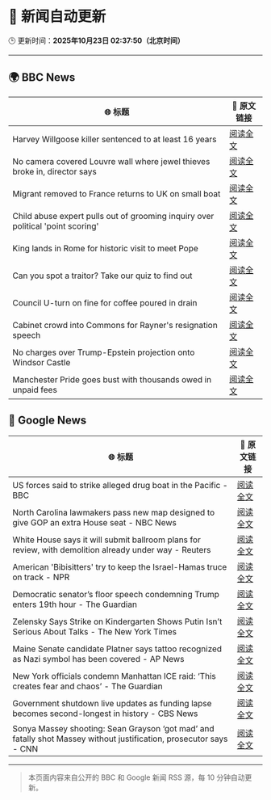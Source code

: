 # 🧠 新闻自动更新

🕒 更新时间：**2025年10月23日 02:37:50（北京时间）**

---

## 🌍 BBC News

| 🌐 标题 | 🔗 原文链接 |
|--------|-------------|
| Harvey Willgoose killer sentenced to at least 16 years | [阅读全文](https://www.bbc.com/news/articles/cvg7ezmly8lo?at_medium=RSS&at_campaign=rss) |
| No camera covered Louvre wall where jewel thieves broke in, director says | [阅读全文](https://www.bbc.com/news/articles/c9d6e2wv884o?at_medium=RSS&at_campaign=rss) |
| Migrant removed to France returns to UK on small boat | [阅读全文](https://www.bbc.com/news/articles/clykzx43v0po?at_medium=RSS&at_campaign=rss) |
| Child abuse expert pulls out of grooming inquiry over political 'point scoring' | [阅读全文](https://www.bbc.com/news/articles/c629zvnd5lno?at_medium=RSS&at_campaign=rss) |
| King lands in Rome for historic visit to meet Pope | [阅读全文](https://www.bbc.com/news/articles/c07mzye39djo?at_medium=RSS&at_campaign=rss) |
| Can you spot a traitor? Take our quiz to find out | [阅读全文](https://www.bbc.com/news/articles/cx20545pdedo?at_medium=RSS&at_campaign=rss) |
| Council U-turn on fine for coffee poured in drain | [阅读全文](https://www.bbc.com/news/articles/cg435gg66gpo?at_medium=RSS&at_campaign=rss) |
| Cabinet crowd into Commons for Rayner's resignation speech | [阅读全文](https://www.bbc.com/news/articles/cr5e2p81d81o?at_medium=RSS&at_campaign=rss) |
| No charges over Trump-Epstein projection onto Windsor Castle | [阅读全文](https://www.bbc.com/news/articles/cgmx1kpgr2do?at_medium=RSS&at_campaign=rss) |
| Manchester Pride goes bust with thousands owed in unpaid fees | [阅读全文](https://www.bbc.com/news/articles/cpwvdvv70z7o?at_medium=RSS&at_campaign=rss) |

## 📰 Google News

| 🌐 标题 | 🔗 原文链接 |
|--------|-------------|
| US forces said to strike alleged drug boat in the Pacific - BBC | [阅读全文](https://news.google.com/rss/articles/CBMiWkFVX3lxTE0tcEE2c1lnTXBuZm93cEZmLW50OEt6ODZ3SlZoNC1rd2pucDVNU041TWV0WkNIQm85U211aW1yLXhUZnJXNzRfeFdYd2hLRlh1ODlhd3k0blF5UdIBX0FVX3lxTE9FVlRxbm5ZTXdUSUJTQTJOSEZDZW9wMlVGMVlDUnJTU0FMaElnRm9fR2V2RFdJNXlLVXB5RHFOQWJaUUJTcHB2djk2cWQxbXlVV3ZjNU5OajVfcVpGMFlz?oc=5) |
| North Carolina lawmakers pass new map designed to give GOP an extra House seat - NBC News | [阅读全文](https://news.google.com/rss/articles/CBMiwgFBVV95cUxOQVNycG01YktlMzZETy1RTUJKMVZ3M2ozckRfeG1YTmtJLVNIOHl0REdzcXZ4QjIzNExVZ3loMUZKZWhtbW41Q1dPNXRUMEd0dzlFUUZDcldqR3BIUVdfeEgxdUZQdVB4aVBkU2lDOURIdmZqZ0plRDI2S1FlNGtyanI4V2xmNDNwcVVzaFRsdVNTNzVGZzNIQ0xoMkNaV1V6Z0E5alBPR0Y1VkNZVndNSlB5ckpNMlhFVHFHMFk5Y05WZ9IBVkFVX3lxTFAxTzUwNFRZUjV3VW1lblVRMzV6ZVoxaGdacFRPTklnNjI1WlVwWWlmd3RPeTJuYWVSUkVwOEJmbTBzRC1FWHVjWmlocVhZeTNZNVVTUWln?oc=5) |
| White House says it will submit ballroom plans for review, with demolition already under way - Reuters | [阅读全文](https://news.google.com/rss/articles/CBMivwFBVV95cUxNNXpUZVBmRUJCMG5GRnhFT2hILUxVTGJ3am1Pa0NlTFhhR3BydUN3WlNlZ0hYMURtT3dYYm5zWWNJaU1SbHV5LVRIV1k2WXVyMTZBMnE0RFJrZWEzeFdXYXFqNDFJQnZRTm9sSmJqQm5GX21Pa3hhMW03N0Z2SGRBSl9WaHpJcUtEaWtpN2xUYXRrV09MNEdibDc5cDlOY083WEtNVndVdnRZNnpUUy1DNlhqU1FjbXRVeUFXeTVtbw?oc=5) |
| American 'Bibisitters' try to keep the Israel-Hamas truce on track - NPR | [阅读全文](https://news.google.com/rss/articles/CBMifEFVX3lxTE9mN1hSaGd3M2xCMUM3SmxULXhTWWs0anBHVWh2bXFoeXl0OHFjQ0RSV2laUkxRM1dMSE9qNDdzQzlqYi1rZXZvYVRXUzJEQUhPTGVlemR4YThxdGtBdlRYSGZQWGNvNGI5cWpONGRmSUFybVl4cnplS2h4bWE?oc=5) |
| Democratic senator’s floor speech condemning Trump enters 19th hour - The Guardian | [阅读全文](https://news.google.com/rss/articles/CBMikAFBVV95cUxQSDA1QlRRb19HNXBadXFxNjhmeGV4SlFsaVRJdkI1d3doRm1GbW1hWlJra2c3alF5cGFuVlQ4QnBUb0tiQUhudnV2Z2Vxb0pQVnVON0pzT1FfNmJ4QmdWZXBUVnhISllyZExDTzYwUUVUYVFGc1pmbmlyLTgyMFFxcXg5T1hFZ0ZrN1VObE0zVHc?oc=5) |
| Zelensky Says Strike on Kindergarten Shows Putin Isn’t Serious About Talks - The New York Times | [阅读全文](https://news.google.com/rss/articles/CBMihgFBVV95cUxOTV9KZWNRbjRGT3IzU0U4T2MtLXN3d2NvOEVDbkhLeF8wWVJ1RDk4STVFNGNRNXh0eGthX2pBWm11QnRWWC1lZEFNQ2NlU3ZNVGRRWV9EOWJOSXY1c0lNcTVpeHRaUzVtN0kxUVZDTVFuSGR5SHF1WHdnc0FqRzIwMWFKbnJodw?oc=5) |
| Maine Senate candidate Platner says tattoo recognized as Nazi symbol has been covered - AP News | [阅读全文](https://news.google.com/rss/articles/CBMiqwFBVV95cUxPRHdLUDJHa3pkdTA0WW1nM0ZjMElWRDJDRnNFdllER0ZNaXdTZ1dSbjhrSTd1ek9ORzF5WkxTMkhHc01XUGZhZ3dKcmJKbmFzSWlPcG9XRVdfR0NFNWJZZ3VPYjdSU0xJazFNSTktWUpfM0tMRzhkWERJM2JlTmJVek5mMl9QWk5GMUFtbEJfeG95RDVmTmN5VjFKUFJpNVpTb0ZJTFhnTjBRYzA?oc=5) |
| New York officials condemn Manhattan ICE raid: ‘This creates fear and chaos’ - The Guardian | [阅读全文](https://news.google.com/rss/articles/CBMijAFBVV95cUxPQUZyam5vX1o4Y0FYNGZ6T2JGTExSZnVuY2pQVDZsZHBvdzBuVFRPSmlqOGwxOG8ycVdadXU0dnpQd0NkWkJHLWhMRE1DY0tkRUJTNUoybVdFajMyUzB0SWg1TjM4SlJGTnZTQ2hPQUMyRzU0aDdtd1U0NzdIMXB4STU2ZEUweE41TzEwMA?oc=5) |
| Government shutdown live updates as funding lapse becomes second-longest in history - CBS News | [阅读全文](https://news.google.com/rss/articles/CBMiqgFBVV95cUxQVnZqTHA3RWVvT3MycGV4cFp4ckJtbUh3S3lsYVp1SjFMOHNwZ1dObFdadkhhc1V6N0xoWHB2VG5PTEJ0SDZublBVLXNjZ1BVdmsxS1ZpMEVpdXRWLTR3aWs0NW1FVXpLSGNINXhXRnZ3MVBoeXRnU3ZEZE9QbWZDb3RsY2g5dkN3SkR6cGtqcXpQcnZTRUFpVlRyLXR0WUZWWElaLUE5YlJjUQ?oc=5) |
| Sonya Massey shooting: Sean Grayson ‘got mad’ and fatally shot Massey without justification, prosecutor says - CNN | [阅读全文](https://news.google.com/rss/articles/CBMif0FVX3lxTE5SX1EtclB4elNiMXRXbUo1b0tPZFhvVVlHcU5NNHl0a21kMmlwTHBleHVRZXU4cFptMm8yVlNsMVBYN1BGRkozZFpHXzROWFRTaGRrSC10NDBBb3RVV3NVZy1fenFkeXVWWnJiRC1sSVFhSHlmXzQ2ZXFsUUxnY28?oc=5) |

---
> 本页面内容来自公开的 BBC 和 Google 新闻 RSS 源，每 10 分钟自动更新。